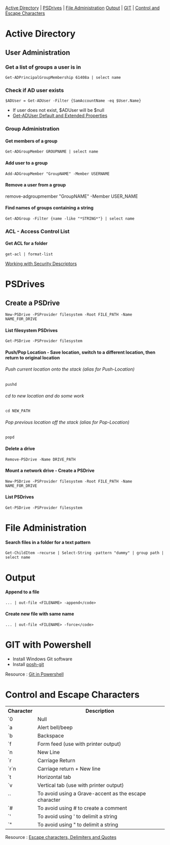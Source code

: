 

[Active Directory](#ActiveDirectory) |  [PSDrives](#PSDrives) | [File Administration](#FileAdministration)
[Output](#Output) | [GIT](#GIT) | [Control and Escape Characters](#ControlCharacters)

<a name="ActiveDirectory"></a>
# Active Directory

## User Administration

### Get a list of groups a user is in

    Get-ADPrincipalGroupMembership 61408a | select name

### Check if AD user exists

    $ADUser = Get-ADUser -Filter {SamAccountName -eq $User.Name}

<ul>
	<li>If user does not exist, $ADUser will be $null</li>
	<li><a href="http://social.technet.microsoft.com/wiki/contents/articles/12037.active-directory-get-aduser-default-and-extended-properties.aspx">Get-ADUser Default and Extended Properties</a></li>
</ul>

### Group Administration

#### Get members of a group
    Get-ADGroupMember GROUPNAME | select name

#### Add user to a group
    Add-ADGroupMember "GroupNAME" -Member USERNAME

#### Remove a user from a group

remove-adgroupmember "GroupNAME" -Member USER_NAME

#### Find names of groups containing a string

    Get-ADGroup -Filter {name -like "*STRING*"} | select name

### ACL - Access Control List

#### Get ACL for a folder

    get-acl | format-list
<a href="https://technet.microsoft.com/en-us/library/ff730951.aspx">Working with Security Descriptors</a>



<a name="PSDrives"></a>
# PSDrives

## Create a PSDrive

    New-PSDrive -PSProvider filesystem -Root FILE_PATH -Name NAME_FOR_DRIVE

#### List filesystem PSDrives

	Get-PSDrive -PSProvider filesystem

#### Push/Pop Location - Save location, switch to a different location, then return to original location

###### Push current location onto the stack (alias for Push-Location)

	pushd

###### cd to new location and do some work

	cd NEW_PATH

###### Pop previous location off the stack (alias for Pop-Location)

	popd

#### Delete a drive

	Remove-PSDrive -Name DRIVE_PATH

#### Mount a network drive - Create a PSDrive

	New-PSDrive -PSProvider filesystem -Root FILE_PATH -Name NAME_FOR_DRIVE

#### List PSDrives

	Get-PSDrive -PSProvider filesystem    

<a name="FileAdministration"></a>
# File Administration

#### Search files in a folder for a text pattern

	Get-ChildItem -recurse | Select-String -pattern "dummy" | group path | select name

<a name="Output"></a>
# Output

#### Append to a file

	... | out-file <FILENAME> -append</code>

#### Create new file with same name

	... | out-file <FILENAME> -force</code>

<a name="GIT"><h1>GIT with Powershell</h1></a>

- Install Windows Git software
- Install <a href="https://github.com/dahlbyk/posh-git">posh-git</a></li>

Resource : <a href="http://git-scm.com/book/en/v2/Git-in-Other-Environments-Git-in-Powershell"> Git in Powershell</a><br>

<a name="ControlCharacters"></a>
# Control and Escape Characters

<div class="row">
    <div class="col-md-6">
    <table class="table table-striped">
      <tr>
        <th>Character</th>
        <th>Description</th>
      </tr>
      <tr>
        <td>`0</td>
        <td>Null</td>
      </tr>
      <tr>
        <td>`a</td>
        <td>Alert bell/beep</td>
      </tr>
      <tr>
        <td>`b</td>
        <td>Backspace</td>
      </tr>
      <tr>
        <td>`f</td>
        <td>Form feed (use with printer output)</td>
      </tr>
      <tr>
        <td>`n</td>
        <td>New Line</td>
      </tr>
      <tr>
        <td>`r</td>
        <td>Carriage Return</td>
      </tr>
      <tr>
        <td>`r`n</td>
        <td>Carriage return + New line</td>
      </tr>
      <tr>
        <td>`t</td>
        <td>Horizontal tab</td>
      </tr>
      <tr>
        <td>`v</td>
        <td>Vertical tab (use with printer output)</td>
      </tr>
      <tr>
        <td>``</td>
        <td>To avoid using a Grave-accent as the escape character</td>
      </tr>
      <tr>
        <td>`#</td>
        <td>To avoid using # to create a comment</td>
      </tr>
      <tr>
        <td>`'</td>
        <td>To avoid using ' to delimit a string</td>
      </tr>
      <tr>
        <td>`"</td>
        <td>To avoid using " to delimit a string</td>
      </tr>
    </table>
  </div>
</div>

Resource : <a href="http://ss64.com/ps/syntax-esc.html">Escape characters, Delimiters and Quotes</a><p>
